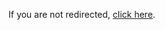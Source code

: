 <body>
  <p>If you are not redirected, <a href="https://renewing-wondrous-reptile.ngrok-free.app">click here</a>.</p>
</body>
